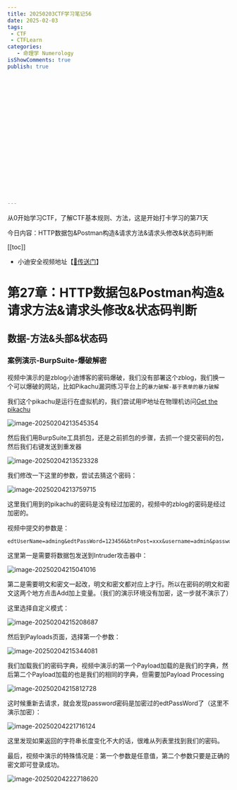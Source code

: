 ```yaml
---
title: 20250203CTF学习笔记56
date: 2025-02-03
tags:
 - CTF
 - CTFLearn
categories:
   - 命理学 Numerology
isShowComments: true
publish: true





















---
```


<Boxx/>

从0开始学习CTF，了解CTF基本规则、方法，这是开始打卡学习的第71天

今日内容：HTTP数据包&Postman构造&请求方法&请求头修改&状态码判断

[[toc]]

- 小迪安全视频地址【[🔗传送门]([https://www.bilibili.com/video/BV123yAYMEwb/)】

<!-- more -->

# 第27章：HTTP数据包&Postman构造&请求方法&请求头修改&状态码判断

## 数据-方法&头部&状态码

### 案例演示-BurpSuite-爆破解密

视频中演示的是zblog小迪博客的密码爆破，我们没有部署这个zblog，我们换一个可以爆破的网站，比如Pikachu漏洞练习平台上的`暴力破解-基于表单的暴力破解`

我们这个pikachu是运行在虚拟机的，我们尝试用IP地址在物理机访问[Get the pikachu](http://192.168.8.24/pikachu/vul/burteforce/bf_form.php)

![image-20250204213545354](/img/ctfLearn/image-20250204213545354.png)

然后我们用BurpSuite工具抓包，还是之前抓包的步骤，去抓一个提交密码的包，然后我们右键发送到重发器

![image-20250204213523328](/img/ctfLearn/image-20250204213523328.png)

我们修改一下这里的参数，尝试去猜这个密码：

![image-20250204213759715](/img/ctfLearn/image-20250204213759715.png)

这里我们用到的pikachu的密码是没有经过加密的，视频中的zblog的密码是经过加密的。

视频中提交的参数是：

```
edtUserName=adming&edtPassWord=123456&btnPost=xxx&username=admin&password=e10adc3949ba59abbe56e057f20f883e
```

这里第一是需要将数据包发送到Intruder攻击器中：

![image-20250204215041016](/img/ctfLearn/image-20250204215041016.png)

第二是需要明文和密文一起改，明文和密文都对应上才行。所以在密码的明文和密文这两个地方点击Add加上变量。（我们的演示环境没有加密，这一步就不演示了）

这里选择自定义模式：

![image-20250204215208687](/img/ctfLearn/image-20250204215208687.png)

然后到Payloads页面，选择第一个参数：

![image-20250204215344081](/img/ctfLearn/image-20250204215344081.png)

我们加载我们的密码字典，视频中演示的第一个Payload加载的是我们的字典，然后第二个Payload加载的也是我们的相同的字典，但需要加Payload Processing

![image-20250204215812728](/img/ctfLearn/image-20250204215812728.png)

这时候重新去请求，就会发现password密码是加密过的edtPassWord了（这里不演示加密）：

![image-20250204221716124](/img/ctfLearn/image-20250204221716124.png)

这里发现如果返回的字符串长度变化不大的话，很难从列表里找到我们的密码。

最后，视频中演示的特殊情况是：第一个参数是任意值，第二个参数只要是正确的密文即可登录成功。

![image-20250204222718620](/img/ctfLearn/image-20250204222718620.png)


